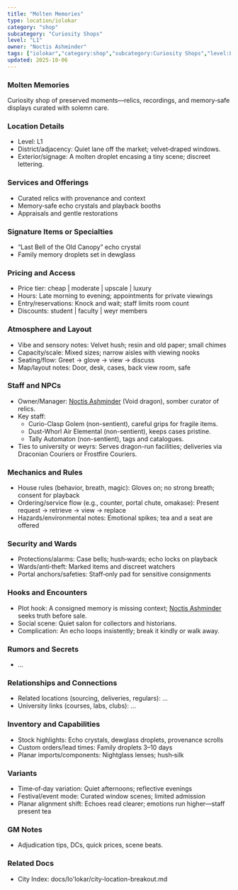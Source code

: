 ```yaml
---
title: "Molten Memories"
type: location/iolokar
category: "shop"
subcategory: "Curiosity Shops"
level: "L1"
owner: "Noctis Ashminder"
tags: ["iolokar","category:shop","subcategory:Curiosity Shops","level:L1"]
updated: 2025-10-06
---
```

### Molten Memories

Curiosity shop of preserved moments—relics, recordings, and memory‑safe displays curated with solemn care.

### Location Details

- Level: L1
- District/adjacency: Quiet lane off the market; velvet‑draped windows.
- Exterior/signage: A molten droplet encasing a tiny scene; discreet lettering.

### Services and Offerings

- Curated relics with provenance and context
- Memory‑safe echo crystals and playback booths
- Appraisals and gentle restorations

### Signature Items or Specialties

- “Last Bell of the Old Canopy” echo crystal
- Family memory droplets set in dewglass

### Pricing and Access

- Price tier: cheap | moderate | upscale | luxury
- Hours: Late morning to evening; appointments for private viewings
- Entry/reservations: Knock and wait; staff limits room count
- Discounts: student | faculty | weyr members

### Atmosphere and Layout

- Vibe and sensory notes: Velvet hush; resin and old paper; small chimes
- Capacity/scale: Mixed sizes; narrow aisles with viewing nooks
- Seating/flow: Greet → glove → view → discuss
- Map/layout notes: Door, desk, cases, back view room, safe

### Staff and NPCs

- Owner/Manager: [Noctis Ashminder](../People/noctis-ashminder.md) (Void dragon), somber curator of relics.
- Key staff:
  - Curio-Clasp Golem (non-sentient), careful grips for fragile items.
  - Dust-Whorl Air Elemental (non-sentient), keeps cases pristine.
  - Tally Automaton (non-sentient), tags and catalogues.
- Ties to university or weyrs: Serves dragon-run facilities; deliveries via Draconian Couriers or Frostfire Couriers.

### Mechanics and Rules

- House rules (behavior, breath, magic): Gloves on; no strong breath; consent for playback
- Ordering/service flow (e.g., counter, portal chute, omakase): Present request → retrieve → view → replace
- Hazards/environmental notes: Emotional spikes; tea and a seat are offered

### Security and Wards

- Protections/alarms: Case bells; hush‑wards; echo locks on playback
- Wards/anti‑theft: Marked items and discreet watchers
- Portal anchors/safeties: Staff‑only pad for sensitive consignments

### Hooks and Encounters

- Plot hook: A consigned memory is missing context; [Noctis Ashminder](../People/noctis-ashminder.md) seeks truth before sale.
- Social scene: Quiet salon for collectors and historians.
- Complication: An echo loops insistently; break it kindly or walk away.

### Rumors and Secrets

- ...

### Relationships and Connections

- Related locations (sourcing, deliveries, regulars): ...
- University links (courses, labs, clubs): ...

### Inventory and Capabilities

- Stock highlights: Echo crystals, dewglass droplets, provenance scrolls
- Custom orders/lead times: Family droplets 3–10 days
- Planar imports/components: Nightglass lenses; hush‑silk

### Variants

- Time‑of‑day variation: Quiet afternoons; reflective evenings
- Festival/event mode: Curated window scenes; limited admission
- Planar alignment shift: Echoes read clearer; emotions run higher—staff present tea

### GM Notes

- Adjudication tips, DCs, quick prices, scene beats.

### Related Docs

- City Index: docs/Io'lokar/city-location-breakout.md
